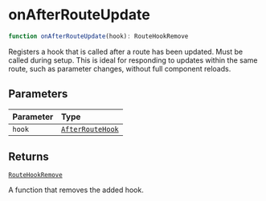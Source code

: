 # onAfterRouteUpdate

```ts
function onAfterRouteUpdate(hook): RouteHookRemove
```

Registers a hook that is called after a route has been updated. Must be called during setup.
This is ideal for responding to updates within the same route, such as parameter changes, without full component reloads.

## Parameters

| Parameter | Type |
| :------ | :------ |
| `hook` | [`AfterRouteHook`](../types/AfterRouteHook) |

## Returns

[`RouteHookRemove`](../types/RouteHookRemove)

A function that removes the added hook.
